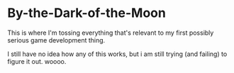 # By-the-Dark-of-the-Moon
This is where I'm tossing everything that's relevant to my first possibly serious game development thing. 

I still have no idea how any of this works, but i am still trying (and failing) to figure it out. woooo.
